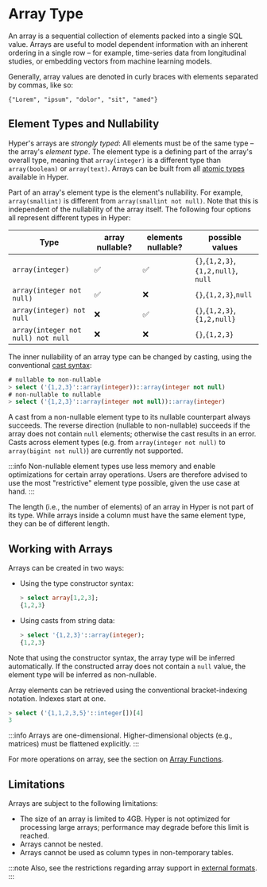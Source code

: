 # Array Type

An array is a sequential collection of elements packed into a single SQL value.
Arrays are useful to model dependent information with an inherent ordering in a single row – for example, time-series data from longitudinal studies, or embedding vectors from machine learning models. 

Generally, array values are denoted in curly braces with elements separated by commas, like so:

```
{"Lorem", "ipsum", "dolor", "sit", "amed"}
```

## Element Types and Nullability

Hyper's arrays are _strongly typed_:
All elements must be of the same type – the array's _element type_.
The element type is a defining part of the array's overall type, meaning that `array(integer)` is a different type than `array(boolean)` or `array(text)`.
Arrays can be built from all [atomic types](./index.md) available in Hyper.

Part of an array's element type is the element's nullability. 
For example, `array(smallint)` is different from `array(smallint not null)`.
Note that this is independent of the nullability of the array itself.
The following four options all represent different types in Hyper:

|Type|array nullable?|elements nullable?| possible values|
|---|---|---|---|
|`array(integer)`|✅|✅|`{}`,`{1,2,3}`,`{1,2,null}`, `null`|
|`array(integer not null)`|✅|❌|`{}`,`{1,2,3}`,`null`|
|`array(integer) not null`|❌|✅|`{}`,`{1,2,3}`,`{1,2,null}`|
|`array(integer not null) not null`|❌|❌|`{}`,`{1,2,3}`|

The inner nullability of an array type can be changed by casting, using the conventional [cast syntax](../scalar_func/conversion.md):

```sql
# nullable to non-nullable
> select ('{1,2,3}'::array(integer))::array(integer not null)
# non-nullable to nullable
> select ('{1,2,3}'::array(integer not null))::array(integer)
```

A cast from a non-nullable element type to its nullable counterpart always succeeds.
The reverse direction (nullable to non-nullable) succeeds if the array does not contain `null` elements; otherwise the cast results in an error.
Casts across element types (e.g. from `array(integer not null)` to `array(bigint not null)`) are currently not supported.

:::info
Non-nullable element types use less memory and enable optimizations for certain array operations. Users are therefore advised to use the most "restrictive" element type possible, given the use case at hand. 
:::


The length (i.e., the number of elements) of an array in Hyper is not part of its type.
While arrays inside a column must have the same element type, they can be of different length.

## Working with Arrays

Arrays can be created in two ways:

 - Using the type constructor syntax:
   ```sql
   > select array[1,2,3];
   {1,2,3}
   ```
 - Using casts from string data:
   ```sql
   > select '{1,2,3}'::array(integer);
   {1,2,3}
   ```

Note that using the constructor syntax, the array type will be inferred automatically.
If the constructed array does not contain a `null` value, the element type will be inferred as non-nullable.


Array elements can be retrieved using the conventional bracket-indexing notation. Indexes start at one.
```sql
> select ('{1,1,2,3,5}'::integer[])[4]
3
```

:::info
Arrays are one-dimensional. Higher-dimensional objects (e.g., matrices) must be flattened explicitly.
:::

For more operations on array, see the section on [Array Functions](../scalar_func/arrays.md).

## Limitations

Arrays are subject to the following limitations:

- The size of an array is limited to 4GB. Hyper is not optimized for processing large arrays; performance may degrade before this limit is reached.
- Arrays cannot be nested.
- Arrays cannot be used as column types in non-temporary tables.

:::note
Also, see the restrictions regarding array support in [external formats](../external/formats.md).
:::
